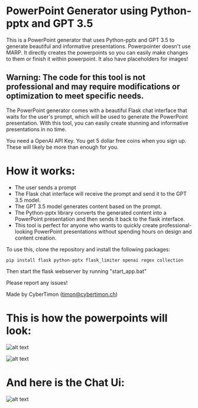 # PowerPoint Generator using Python-pptx and GPT 3.5
This is a PowerPoint generator that uses Python-pptx and GPT 3.5 to generate beautiful and informative presentations. 
Powerpointer doesn't use MARP. It directly creates the powerpoints so you can easily make changes to them or finish it within powerpoint.
It also have placeholders for images!

## Warning: The code for this tool is not professional and may require modifications or optimization to meet specific needs.

The PowerPoint generator comes with a beautiful Flask chat interface that waits for the user's prompt, which will be used to generate the PowerPoint presentation. With this tool, you can easily create stunning and informative presentations in no time.

You need a OpenAI API Key. You get 5 dollar free coins when you sign up. These will likely be more than enough for you.

# How it works:
- The user sends a prompt
- The Flask chat interface will receive the prompt and send it to the GPT 3.5 model.
- The GPT 3.5 model generates content based on the prompt.
- The Python-pptx library converts the generated content into a PowerPoint presentation and then sends it back to the flask interface.
- This tool is perfect for anyone who wants to quickly create professional-looking PowerPoint presentations without spending hours on design and content creation.

To use this, clone the repository and install the following packages:
```
pip install flask python-pptx flask_limiter openai regex collection
```
Then start the flask webserver by running "start_app.bat"

Please report any issues!

Made by CyberTimon (timon@cybertimon.ch)

# This is how the powerpoints will look:
![alt text](https://github.com/CyberTimon/powerpointer/raw/main/Demo1.png)


![alt text](https://github.com/CyberTimon/powerpointer/raw/main/Demo2.png)

# And here is the Chat Ui:
![alt text](https://github.com/CyberTimon/powerpointer/raw/main/ChatUi.png)

